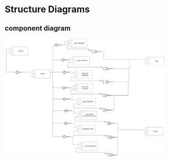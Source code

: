 # Structure Diagrams

## component  diagram
![component](https://github.com/255934/COVID_PATIENT_MANAGEMENT_SYSTEM/blob/main/6_ImagesAndVideos/Software_Design%20(1).jpg)
